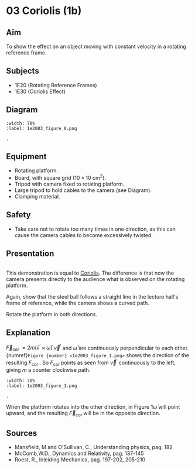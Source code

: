 # 03 Coriolis (1b) 

## Aim   
To show the effect on an object moving with constant velocity in a rotating reference frame.    
  
## Subjects   
* 1E20 (Rotating Reference Frames) 
* 1E30 (Coriolis Effect)   

## Diagram
```{figure} figures/figure_0.png
:width: 70%  
:label: 1e2003_figure_0.png  

. 
```
  
## Equipment   
- Rotating platform.
- Board, with square grid $\left(10 \times 10 \mathrm{~cm}^{2}\right)$.
- Tripod with camera fixed to rotating platform.
- Large tripod to hold cables to the camera (see Diagram).
- Clamping material.
  
## Safety   
 
 *  Take care not to rotate too many times in one direction, as this can cause the camera cables to become excessively twisted.
    
  
## Presentation   

```{iframe} https://www.youtube.com/embed/8Qdkv0y7fFw?si=vVCM4Kh5RulQ7HD4
```

This demonstration is equal to [Coriolis](../1E2002%20Coriolis/1E2002.md). The difference is that now the camera presents directly to the audience what is observed on the rotating platform.

Again, show that the steel ball follows a straight line in the lecture hall's frame of reference, while the camera shows a curved path.

Rotate the platform in both directions. 
  
## Explanation   
$\vec{F}_{\text {cor }}=2 m\left(\bar{v}^{'} \times \bar{\omega}\right) . \vec{v}^{'}$ and $\bar{\omega}$ are continuously perpendicular to each other. {numref}`Figure {number} <1e2003_figure_1.png>` shows the direction of the resulting $F_{\text {cor }}$. So $F_{\text {cor }}$ points as seen from $\vec{v}^{'}$ continuously to the left, giving $m$ a counter clockwise path.

```{figure} figures/figure_1.png
:width: 70%  
:label: 1e2003_figure_1.png  

. 
```

When the platform rotates into the other direction, in Figure $1 \bar{\omega}$ will point upward, and the resulting $\vec{F}_{\text {cor }}$ will be in the opposite direction.  
  
## Sources
 *  Mansfield, M and O'Sullivan, C., Understanding physics, pag. 182 
 *  McComb,W.D., Dynamics and Relativity, pag. 137-145 
 *  Roest, R., Inleiding Mechanica, pag. 197-202, 205-210
  
